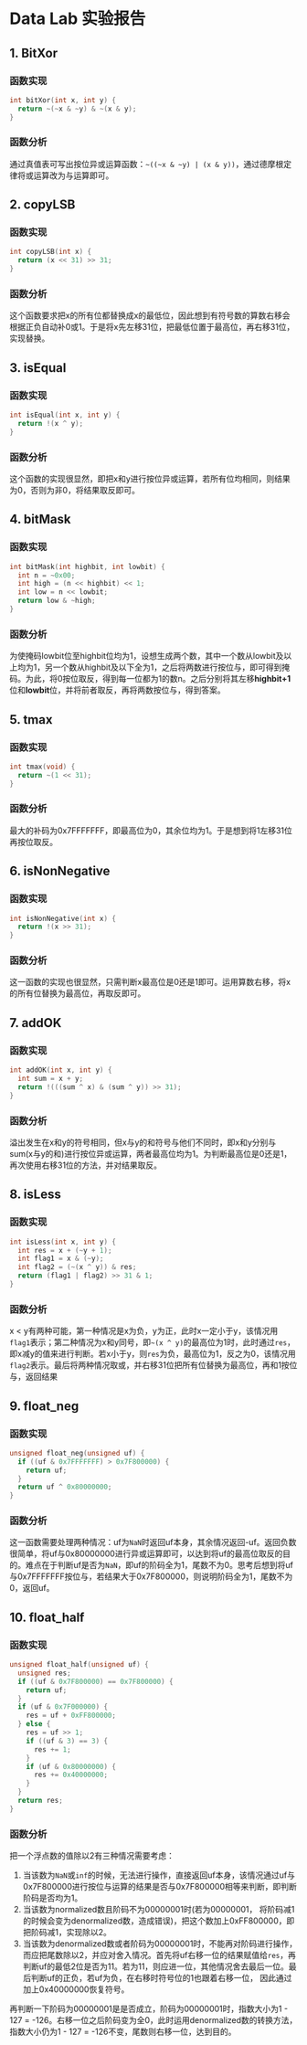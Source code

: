 # Data Lab 实验报告

## 1. BitXor

### 函数实现

```C
int bitXor(int x, int y) {
  return ~(~x & ~y) & ~(x & y);
}
```

### 函数分析

通过真值表可写出按位异或运算函数：`~((~x & ~y) | (x & y))`，通过德摩根定律将或运算改为与运算即可。

## 2. copyLSB

### 函数实现

```C
int copyLSB(int x) {
  return (x << 31) >> 31;
}
```

### 函数分析

这个函数要求把x的所有位都替换成x的最低位，因此想到有符号数的算数右移会根据正负自动补0或1。于是将x先左移31位，把最低位置于最高位，再右移31位，实现替换。

## 3. isEqual

### 函数实现

```C
int isEqual(int x, int y) {
  return !(x ^ y);
}
```

### 函数分析

这个函数的实现很显然，即把x和y进行按位异或运算，若所有位均相同，则结果为0，否则为非0，将结果取反即可。

## 4. bitMask

### 函数实现

```C
int bitMask(int highbit, int lowbit) {
  int n = ~0x00;
  int high = (n << highbit) << 1;
  int low = n << lowbit;
  return low & ~high;
}
```

### 函数分析

为使掩码lowbit位至highbit位均为1，设想生成两个数，其中一个数从lowbit及以上均为1，另一个数从highbit及以下全为1，之后将两数进行按位与，即可得到掩码。为此，将0按位取反，得到每一位都为1的数n。之后分别将其左移**highbit+1**位和**lowbit**位，并将前者取反，再将两数按位与，得到答案。

## 5. tmax

### 函数实现

```C
int tmax(void) {
  return ~(1 << 31);
}
```

### 函数分析

最大的补码为0x7FFFFFFF，即最高位为0，其余位均为1。于是想到将1左移31位再按位取反。

## 6. isNonNegative

### 函数实现

```C
int isNonNegative(int x) {
  return !(x >> 31);
}
```

### 函数分析

这一函数的实现也很显然，只需判断x最高位是0还是1即可。运用算数右移，将x的所有位替换为最高位，再取反即可。

## 7. addOK

### 函数实现

```C
int addOK(int x, int y) {
  int sum = x + y;
  return !(((sum ^ x) & (sum ^ y)) >> 31);
}
```

### 函数分析

溢出发生在x和y的符号相同，但x与y的和符号与他们不同时，即x和y分别与sum(x与y的和)进行按位异或运算，两者最高位均为1。为判断最高位是0还是1，再次使用右移31位的方法，并对结果取反。

## 8. isLess

### 函数实现

```C
int isLess(int x, int y) {
  int res = x + (~y + 1);
  int flag1 = x & (~y);
  int flag2 = (~(x ^ y)) & res;
  return (flag1 | flag2) >> 31 & 1;
}
```

### 函数分析

x < y有两种可能，第一种情况是x为负，y为正，此时x一定小于y，该情况用`flag1`表示；第二种情况为x和y同号，即`~(x ^ y)`的最高位为1时，此时通过`res`，即x减y的值来进行判断。若x小于y，则`res`为负，最高位为1，反之为0，该情况用`flag2`表示。最后将两种情况取或，并右移31位把所有位替换为最高位，再和1按位与，返回结果

## 9. float_neg

### 函数实现

```C
unsigned float_neg(unsigned uf) {
  if ((uf & 0x7FFFFFFF) > 0x7F800000) {
    return uf;
  }
  return uf ^ 0x80000000;
}
```

### 函数分析

这一函数需要处理两种情况：uf为`NaN`时返回uf本身，其余情况返回-uf。返回负数很简单，将uf与0x80000000进行异或运算即可，以达到将uf的最高位取反的目的。难点在于判断uf是否为`NaN`，即uf的阶码全为1，尾数不为0。思考后想到将uf与0x7FFFFFFF按位与，若结果大于0x7F800000，则说明阶码全为1，尾数不为0，返回uf。

## 10. float_half

### 函数实现

```C
unsigned float_half(unsigned uf) {
  unsigned res;
  if ((uf & 0x7F800000) == 0x7F800000) {
    return uf;
  }
  if (uf & 0x7F000000) {
    res = uf + 0xFF800000;
  } else {
    res = uf >> 1;
    if ((uf & 3) == 3) {
      res += 1;
    }
    if (uf & 0x80000000) {
      res += 0x40000000;
    }
  }
  return res;
}
```

### 函数分析

把一个浮点数的值除以2有三种情况需要考虑：

1. 当该数为`NaN`或`inf`的时候，无法进行操作，直接返回uf本身，该情况通过uf与0x7F800000进行按位与运算的结果是否与0x7F800000相等来判断，即判断阶码是否均为1。
2. 当该数为normalized数且阶码不为00000001时(若为00000001， 将阶码减1的时候会变为denormalized数，造成错误)，把这个数加上0xFF800000，即把阶码减1，实现除以2。
3. 当该数为denormalized数或者阶码为00000001时，不能再对阶码进行操作，而应把尾数除以2，并应对舍入情况。首先将uf右移一位的结果赋值给`res`，再判断uf的最低2位是否为11。若为11，则应进一位，其他情况舍去最后一位。最后判断uf的正负，若uf为负，在右移时符号位的1也跟着右移一位， 因此通过加上0x40000000恢复符号。

再判断一下阶码为00000001是是否成立，阶码为00000001时，指数大小为1 - 127 = -126。右移一位之后阶码变为全0，此时运用denormalized数的转换方法，指数大小仍为1 - 127 = -126不变，尾数则右移一位，达到目的。
